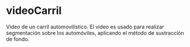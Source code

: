 # videoCarril
Video de un carril automovilístico.
El video es usado para realizar segmentación sobre los automóviles, aplicando el método de sustracción de fondo.
